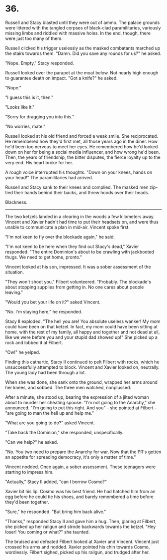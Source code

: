 # 36.

Russell and Stacy blasted until they were out of ammo. The palace grounds were littered with the tangled corpses of black-clad paramilitaries, variously missing limbs and riddled with massive holes. In the end, though, there were just too many of them.

Russell clicked his trigger uselessly as the masked combatants marched up the stairs towards them. "Damn. Did you save any rounds for us?" he asked.

"Nope. Empty," Stacy responded.

Russell looked over the parapet at the moat below. Not nearly high enough to guarantee death on impact. "Got a knife?" he asked.

"Nope."

"I guess this is it, then."

"Looks like it."

"Sorry for dragging you into this."

"No worries, mate."

Russell looked at his old friend and forced a weak smile. She reciprocated. He remembered how they'd first met, all those years ago in the diner. How he'd been too nervous to meet her eyes. He remembered how he'd looked down on her for being a social media influencer, and how wrong he'd been. Then, the years of friendship, the bitter disputes, the fierce loyalty up to the very end. His heart broke for her.

A rough voice interrupted his thoughts. "Down on your knees, hands on your head!" The paramilitaries had arrived.

Russell and Stacy sank to their knees and complied. The masked men zip-tied their hands behind their backs, and threw hoods over their heads.

Blackness.

******

The two ketzels landed in a clearing in the woods a few kilometers away. Vincent and Xavier hadn't had time to put their headsets on, and were thus unable to communicate a plan in mid-air. Vincent spoke first.

"I'm not keen to fly over the blockade again," he said.

"I'm not keen to be here when they find out Stacy's dead," Xavier responded. "The entire Dominion's about to be crawling with jackbooted thugs. We need to get home, pronto."

Vincent looked at his son, impressed. It was a sober assessment of the situation.

"They won't shoot you," Filbert volunteered. "Probably. The blockade's about stopping supplies from getting in. No one cares about people leaving."

"Would you bet your life on it?" asked Vincent.

"No. I'm staying here," he responded.

Stacy II exploded. "The hell you are! You absolute useless wanker! My mom could have been on that ketzel. In fact, my mom could have been sitting at home, with the rest of my family, all happy and together and not dead at all, like we were before you and your stupid dad showed up!" She picked up a rock and lobbed it at Filbert.

"Ow!" he yelped.

Finding this cathartic, Stacy II continued to pelt Filbert with rocks, which he unsuccessfully attempted to block. Vincent and Xavier looked on, neutrally. The young lady had been through a lot.

When she was done, she sank onto the ground, wrapped her arms around her knees, and sobbed. The three men watched, nonplussed.

After a minute, she stood up, bearing the expression of a jilted woman about to murder her cheating spouse. "I'm not going to the Anarchy," she announced. "I'm going to put this right. And you" - she pointed at Filbert - "are going to man the hell up and help me."

"What are you going to do?" asked Vincent.

"Take back the Dominion," she responded, unspecifically.

"Can we help?" he asked.

"No. You two need to prepare the Anarchy for war. Now that the PR's gotten an appetite for spreading democracy, it's only a matter of time."

Vincent nodded. Once again, a sober assessment. These teenagers were starting to impress him.

"Actually," Stacy II added, "can I borrow Cosmo?"

Xavier bit his lip. Cosmo was his best friend. He had hatched him from an egg before he could tie his shoes, and barely remembered a time before they'd been together.

"Sure," he responded. "But bring him back alive."

"Thanks," responded Stacy II and gave him a hug. Then, glaring at Filbert, she picked up her railgun and strode backwards towards the ketzel. "Hey loser! You coming or what?" she taunted.

The bruised and defeated Filbert looked at Xavier and Vincent. Vincent just crossed his arms and nodded. Xavier pointed his chin towards Cosmo, wordlessly. Filbert sighed, picked up his railgun, and trudged after her.
